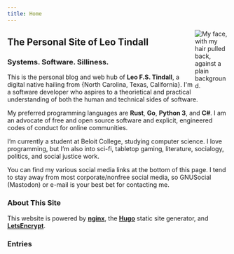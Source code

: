```yaml
---
title: Home
---
```



[<img src="/images/profile-small.jpg" style="max-width:15%;min-width:40px;float:right;" alt="My face, with my hair pulled back, against a plain background." />](https://leotindall.com/)

## The Personal Site of Leo Tindall

### Systems. Software. Silliness.

 This is the personal blog and web hub of **Leo F.S. Tindall**, a digital native
 hailing from {North Carolina, Texas, California}. I'm a software developer
 who aspires to a theorietical and practical understanding of both the human
 and technical sides of software.

 My preferred programming languages are **Rust**, **Go**, **Python 3**, and
 **C#**. I am an advocate of free and open source software and explicit,
 engineered codes of conduct for online communities.

 I’m currently a student at Beloit College, studying computer science. I love
 programming, but I’m also into sci-fi, tabletop gaming, literature, socialogy,
 politics, and social justice work.

 You can find my various social media links at the bottom of this page. I tend
 to stay away from most corporate/nonfree social media, so GNUSocial (Mastodon)
 or e-mail is your best bet for contacting me.

### About This Site

 This website is powered by [**nginx**](https://nginx.org), the
 [**Hugo**](https://gohugo.io/) static site generator, and
 [**LetsEncrypt**](https://letsencrypt.org/).

### Entries
